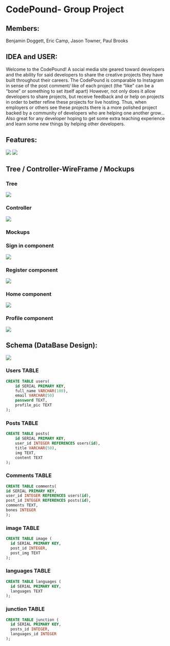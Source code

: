 # CodePound- Group Project
## Members:
Benjamin Doggett, Eric Camp, Jason Towner, Paul Brooks

## IDEA and USER:
Welcome to the CodePound! A social media site geared toward developers and the ability for said developers to share the creative projects they have built throughout their careers. The CodePound is comparable to Instagram in sense of the post comment/ like of each project (the “like” can be a “bone” or something to set itself apart) However, not only does it allow developers to share projects, but receive feedback and or help on projects in order to better refine these projects for live hosting. Thus, when employers or others see these projects there is a more polished project backed by a community of developers who are helping one another grow... Also great for any developer hoping to get some extra teaching experience and learn some new things by helping other developers.

## Features:
<img src = "./pictures/mvp-part1.png">
<img src = "./pictures/mvp-part2.png">

## Tree / Controller-WireFrame / Mockups
### Tree
<img src = "./pictures/Tree.png">

### Controller
<img src = "./pictures/Controller-wireframe.png">

### Mockups
### Sign in component
<img src = "./pictures/Sign-in-component.png">

### Register component
<img src = "./pictures/Register component.png">

### Home component
<img src = "./pictures/Home component.png">

### Profile component
<img src = "./pictures/Profile component.png">

## Schema (DataBase Design):
<img src = "./pictures/Database-relations.png">

### Users TABLE
```SQL
CREATE TABLE users(
    id SERIAL PRIMARY KEY,
    full_name VARCHAR(100),
    email VARCHAR(50)
    password TEXT,
    profile_pic TEXT
);
```

### Posts TABLE 
```SQL
CREATE TABLE posts(
    id SERIAL PRIMARY KEY,
    user_id INTEGER REFERENCES users(id),
    title VARCHAR(50),
    img TEXT,
    content TEXT
);
```

### Comments TABLE
```SQL 
CREATE TABLE comments(
id SERIAL PRIMARY KEY,
user_id INTEGER REFERENCES users(id),
post_id INTEGER REFERENCES posts(id),
comments TEXT,
bones INTEGER
);
```

### image TABLE 
```SQL 
CREATE TABLE image (
  id SERIAL PRIMARY KEY,
  post_id INTEGER,
  post_img TEXT
);
```

### languages TABLE 
```SQL
CREATE TABLE languages (
  id SERIAL PRIMARY KEY,
  languages TEXT
);
```

### junction TABLE 
```SQL
CREATE TABLE junction (
  id SERIAL PRIMARY KEY,
  posts_id INTEGER,
  languages_id INTEGER
);
```
